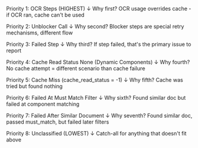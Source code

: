 Priority 1: OCR Steps (HIGHEST)
  ↓ Why first? OCR usage overrides cache - if OCR ran, cache can't be used
  
Priority 2: Unblocker Call
  ↓ Why second? Blocker steps are special retry mechanisms, different flow
  
Priority 3: Failed Step
  ↓ Why third? If step failed, that's the primary issue to report
  
Priority 4: Cache Read Status None (Dynamic Components)
  ↓ Why fourth? No cache attempt = different scenario than cache failure
  
Priority 5: Cache Miss (cache_read_status = -1)
  ↓ Why fifth? Cache was tried but found nothing
  
Priority 6: Failed At Must Match Filter
  ↓ Why sixth? Found similar doc but failed at component matching
  
Priority 7: Failed After Similar Document
  ↓ Why seventh? Found similar doc, passed must_match, but failed later filters
  
Priority 8: Unclassified (LOWEST)
  ↓ Catch-all for anything that doesn't fit above
